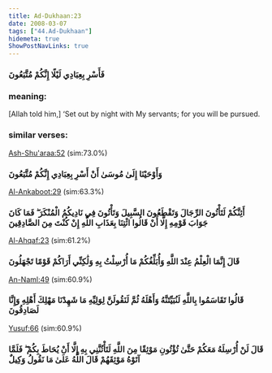 ```yaml
---
title: Ad-Dukhaan:23
date: 2008-03-07
tags: ["44.Ad-Dukhaan"]
hidemeta: true 
ShowPostNavLinks: true 
---
```

### فَأَسْرِ بِعِبَادِي لَيْلًا إِنَّكُمْ مُتَّبَعُونَ
### meaning: 
[Allah told him,] ‘Set out by night with My servants; for you will be pursued.
### similar verses: 

[Ash-Shu'araa:52](/26/52) (sim:73.0%)

### وَأَوْحَيْنَا إِلَىٰ مُوسَىٰ أَنْ أَسْرِ بِعِبَادِي إِنَّكُمْ مُتَّبَعُونَ

[Al-Ankaboot:29](/29/29) (sim:63.3%)

### أَئِنَّكُمْ لَتَأْتُونَ الرِّجَالَ وَتَقْطَعُونَ السَّبِيلَ وَتَأْتُونَ فِي نَادِيكُمُ الْمُنْكَرَ ۖ فَمَا كَانَ جَوَابَ قَوْمِهِ إِلَّا أَنْ قَالُوا ائْتِنَا بِعَذَابِ اللَّهِ إِنْ كُنْتَ مِنَ الصَّادِقِينَ

[Al-Ahqaf:23](/46/23) (sim:61.2%)

### قَالَ إِنَّمَا الْعِلْمُ عِنْدَ اللَّهِ وَأُبَلِّغُكُمْ مَا أُرْسِلْتُ بِهِ وَلَٰكِنِّي أَرَاكُمْ قَوْمًا تَجْهَلُونَ

[An-Naml:49](/27/49) (sim:60.9%)

### قَالُوا تَقَاسَمُوا بِاللَّهِ لَنُبَيِّتَنَّهُ وَأَهْلَهُ ثُمَّ لَنَقُولَنَّ لِوَلِيِّهِ مَا شَهِدْنَا مَهْلِكَ أَهْلِهِ وَإِنَّا لَصَادِقُونَ

[Yusuf:66](/12/66) (sim:60.9%)

### قَالَ لَنْ أُرْسِلَهُ مَعَكُمْ حَتَّىٰ تُؤْتُونِ مَوْثِقًا مِنَ اللَّهِ لَتَأْتُنَّنِي بِهِ إِلَّا أَنْ يُحَاطَ بِكُمْ ۖ فَلَمَّا آتَوْهُ مَوْثِقَهُمْ قَالَ اللَّهُ عَلَىٰ مَا نَقُولُ وَكِيلٌ
